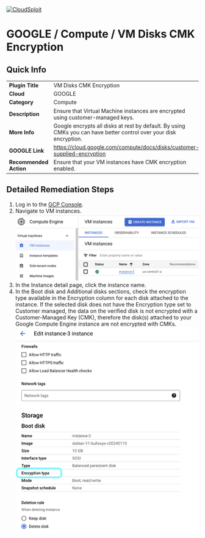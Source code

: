 [![CloudSploit](https://cloudsploit.com/img/logo-new-big-text-100.png "CloudSploit")](https://cloudsploit.com)

# GOOGLE / Compute / VM Disks CMK Encryption

## Quick Info

| | |
|-|-|
| **Plugin Title** | VM Disks CMK Encryption |
| **Cloud** | GOOGLE |
| **Category** | Compute |
| **Description** | Ensure that Virtual Machine instances are encrypted using customer-managed keys. |
| **More Info** | Google encrypts all disks at rest by default. By using CMKs you can have better control over your disk encryption. |
| **GOOGLE Link** | https://cloud.google.com/compute/docs/disks/customer-supplied-encryption |
| **Recommended Action** | Ensure that your VM instances have CMK encryption enabled.  |

## Detailed Remediation Steps
1. Log in to the [GCP Console](https://console.cloud.google.com). </br>
2. Navigate to VM instances.</br><img src="/resources/google/compute/vm-disks-cmk-encryption/step2.png"/></br>
3. In the Instance detail page, click the instance name.</br>
4. In the Boot disk and Additional disks sections, check the encryption type available in the Encryption column for each disk attached to the instance. If the selected disk does not have the Encryption type set to Customer managed, the data on the verified disk is not encrypted with a Customer-Managed Key (CMK), therefore the disk(s) attached to your Google Compute Engine instance are not encrypted with CMKs.</br><img src="/resources/google/compute/vm-disks-cmk-encryption/step4.png"/></br>
